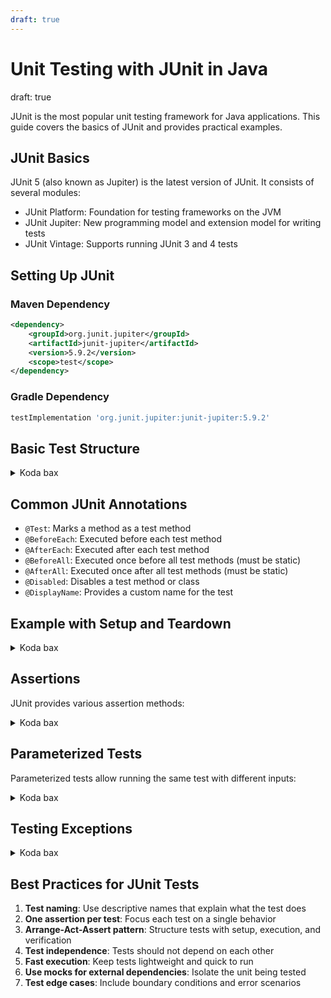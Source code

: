 ```yaml
---
draft: true
---
```

# Unit Testing with JUnit in Java
draft: true

JUnit is the most popular unit testing framework for Java applications. This guide covers the basics of JUnit and provides practical examples.

## JUnit Basics

JUnit 5 (also known as Jupiter) is the latest version of JUnit. It consists of several modules:
- JUnit Platform: Foundation for testing frameworks on the JVM
- JUnit Jupiter: New programming model and extension model for writing tests
- JUnit Vintage: Supports running JUnit 3 and 4 tests

## Setting Up JUnit

### Maven Dependency

```xml
<dependency>
    <groupId>org.junit.jupiter</groupId>
    <artifactId>junit-jupiter</artifactId>
    <version>5.9.2</version>
    <scope>test</scope>
</dependency>
```

### Gradle Dependency

```groovy
testImplementation 'org.junit.jupiter:junit-jupiter:5.9.2'
```

## Basic Test Structure


<details>
<summary>Koda bax</summary>

```java
import org.junit.jupiter.api.Test;
import static org.junit.jupiter.api.Assertions.*;

public class CalculatorTest {
    
    @Test
    void addition() {
        Calculator calculator = new Calculator();
        assertEquals(5, calculator.add(2, 3), "2 + 3 should equal 5");
    }
}
```
</details>

## Common JUnit Annotations

- `@Test`: Marks a method as a test method
- `@BeforeEach`: Executed before each test method
- `@AfterEach`: Executed after each test method
- `@BeforeAll`: Executed once before all test methods (must be static)
- `@AfterAll`: Executed once after all test methods (must be static)
- `@Disabled`: Disables a test method or class
- `@DisplayName`: Provides a custom name for the test

## Example with Setup and Teardown


<details>
<summary>Koda bax</summary>

```java
import org.junit.jupiter.api.*;
import static org.junit.jupiter.api.Assertions.*;

public class UserServiceTest {
    
    private UserService userService;
    private static Database database;
    
    @BeforeAll
    static void initDatabase() {
        database = new Database();
        database.connect();
    }
    
    @AfterAll
    static void closeDatabase() {
        database.disconnect();
    }
    
    @BeforeEach
    void initUserService() {
        userService = new UserService(database);
    }
    
    @Test
    @DisplayName("User creation should succeed with valid data")
    void createUserSuccess() {
        User user = new User("john", "password123");
        assertTrue(userService.createUser(user));
        assertNotNull(userService.findUser("john"));
    }
}
```
</details>

## Assertions

JUnit provides various assertion methods:


<details>
<summary>Koda bax</summary>

```java
// Basic assertions
assertEquals(expected, actual);
assertNotEquals(unexpected, actual);
assertTrue(condition);
assertFalse(condition);
assertNull(object);
assertNotNull(object);

// Array/Collection assertions
assertArrayEquals(expectedArray, actualArray);

// Exception testing
assertThrows(NullPointerException.class, () -> {
    throw new NullPointerException();
});

// Grouped assertions (all executed, failures reported together)
assertAll(
    () -> assertEquals(4, 2 + 2),
    () -> assertTrue(4 > 3)
);
```
</details>

## Parameterized Tests

Parameterized tests allow running the same test with different inputs:


<details>
<summary>Koda bax</summary>

```java
import org.junit.jupiter.params.ParameterizedTest;
import org.junit.jupiter.params.provider.CsvSource;
import static org.junit.jupiter.api.Assertions.assertEquals;

public class CalculatorParameterizedTest {
    
    @ParameterizedTest
    @CsvSource({
        "1, 1, 2",
        "5, 3, 8",
        "10, -5, 5"
    })
    void additionWithMultipleInputs(int a, int b, int expected) {
        Calculator calculator = new Calculator();
        assertEquals(expected, calculator.add(a, b));
    }
}
```
</details>

## Testing Exceptions


<details>
<summary>Koda bax</summary>

```java
@Test
void exceptionTesting() {
    Exception exception = assertThrows(
        ArithmeticException.class, 
        () -> divide(1, 0)
    );
    
    assertEquals("Division by zero", exception.getMessage());
}

int divide(int a, int b) {
    if (b == 0) {
        throw new ArithmeticException("Division by zero");
    }
    return a / b;
}
```
</details>

## Best Practices for JUnit Tests

1. **Test naming**: Use descriptive names that explain what the test does
2. **One assertion per test**: Focus each test on a single behavior
3. **Arrange-Act-Assert pattern**: Structure tests with setup, execution, and verification
4. **Test independence**: Tests should not depend on each other
5. **Fast execution**: Keep tests lightweight and quick to run
6. **Use mocks for external dependencies**: Isolate the unit being tested
7. **Test edge cases**: Include boundary conditions and error scenarios
